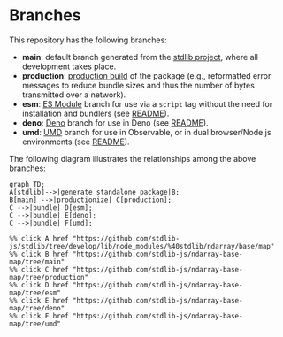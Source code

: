 <!--

@license Apache-2.0

Copyright (c) 2022 The Stdlib Authors.

Licensed under the Apache License, Version 2.0 (the "License");
you may not use this file except in compliance with the License.
You may obtain a copy of the License at

    http://www.apache.org/licenses/LICENSE-2.0

Unless required by applicable law or agreed to in writing, software
distributed under the License is distributed on an "AS IS" BASIS,
WITHOUT WARRANTIES OR CONDITIONS OF ANY KIND, either express or implied.
See the License for the specific language governing permissions and
limitations under the License.

-->

# Branches

This repository has the following branches:

-   **main**: default branch generated from the [stdlib project][stdlib-url], where all development takes place.
-   **production**: [production build][production-url] of the package (e.g., reformatted error messages to reduce bundle sizes and thus the number of bytes transmitted over a network).
-   **esm**: [ES Module][esm-url] branch for use via a `script` tag without the need for installation and bundlers (see [README][esm-readme]).
-   **deno**: [Deno][deno-url] branch for use in Deno (see [README][deno-readme]).
-   **umd**: [UMD][umd-url] branch for use in Observable, or in dual browser/Node.js environments (see [README][umd-readme]).

The following diagram illustrates the relationships among the above branches:

```mermaid
graph TD;
A[stdlib]-->|generate standalone package|B;
B[main] -->|productionize| C[production];
C -->|bundle| D[esm];
C -->|bundle| E[deno];
C -->|bundle| F[umd];

%% click A href "https://github.com/stdlib-js/stdlib/tree/develop/lib/node_modules/%40stdlib/ndarray/base/map"
%% click B href "https://github.com/stdlib-js/ndarray-base-map/tree/main"
%% click C href "https://github.com/stdlib-js/ndarray-base-map/tree/production"
%% click D href "https://github.com/stdlib-js/ndarray-base-map/tree/esm"
%% click E href "https://github.com/stdlib-js/ndarray-base-map/tree/deno"
%% click F href "https://github.com/stdlib-js/ndarray-base-map/tree/umd"
```

[stdlib-url]: https://github.com/stdlib-js/stdlib/tree/develop/lib/node_modules/%40stdlib/ndarray/base/map
[production-url]: https://github.com/stdlib-js/ndarray-base-map/tree/production
[deno-url]: https://github.com/stdlib-js/ndarray-base-map/tree/deno
[deno-readme]: https://github.com/stdlib-js/ndarray-base-map/blob/deno/README.md
[umd-url]: https://github.com/stdlib-js/ndarray-base-map/tree/umd
[umd-readme]: https://github.com/stdlib-js/ndarray-base-map/blob/umd/README.md
[esm-url]: https://github.com/stdlib-js/ndarray-base-map/tree/esm
[esm-readme]: https://github.com/stdlib-js/ndarray-base-map/blob/esm/README.md